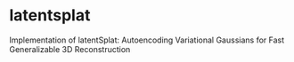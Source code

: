# latentsplat
Implementation of latentSplat: Autoencoding Variational Gaussians for Fast Generalizable 3D Reconstruction
